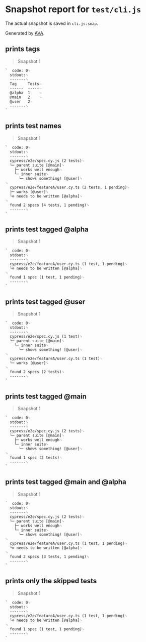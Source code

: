 # Snapshot report for `test/cli.js`

The actual snapshot is saved in `cli.js.snap`.

Generated by [AVA](https://avajs.dev).

## prints tags

> Snapshot 1

    `  code: 0␊
      stdout:␊
      -------␊
      Tag     Tests␊
      ------  -----␊
      @alpha  1    ␊
      @main   2    ␊
      @user   2␊
      -------␊
    `

## prints test names

> Snapshot 1

    `  code: 0␊
      stdout:␊
      -------␊
      cypress/e2e/spec.cy.js (2 tests)␊
      └─ parent suite [@main]␊
        ├─ works well enough␊
        └─ inner suite␊
          └─ shows something! [@user]␊
    ␊
      cypress/e2e/featureA/user.cy.ts (2 tests, 1 pending)␊
      ├─ works [@user]␊
      └⊙ needs to be written [@alpha]␊
    ␊
      found 2 specs (4 tests, 1 pending)␊
      -------␊
    `

## prints test tagged @alpha

> Snapshot 1

    `  code: 0␊
      stdout:␊
      -------␊
      cypress/e2e/featureA/user.cy.ts (1 test, 1 pending)␊
      └⊙ needs to be written [@alpha]␊
    ␊
      found 1 spec (1 test, 1 pending)␊
      -------␊
    `

## prints test tagged @user

> Snapshot 1

    `  code: 0␊
      stdout:␊
      -------␊
      cypress/e2e/spec.cy.js (1 test)␊
      └─ parent suite [@main]␊
        └─ inner suite␊
          └─ shows something! [@user]␊
    ␊
      cypress/e2e/featureA/user.cy.ts (1 test)␊
      └─ works [@user]␊
    ␊
      found 2 specs (2 tests)␊
      -------␊
    `

## prints test tagged @main

> Snapshot 1

    `  code: 0␊
      stdout:␊
      -------␊
      cypress/e2e/spec.cy.js (2 tests)␊
      └─ parent suite [@main]␊
        ├─ works well enough␊
        └─ inner suite␊
          └─ shows something! [@user]␊
    ␊
      found 1 spec (2 tests)␊
      -------␊
    `

## prints test tagged @main and @alpha

> Snapshot 1

    `  code: 0␊
      stdout:␊
      -------␊
      cypress/e2e/spec.cy.js (2 tests)␊
      └─ parent suite [@main]␊
        ├─ works well enough␊
        └─ inner suite␊
          └─ shows something! [@user]␊
    ␊
      cypress/e2e/featureA/user.cy.ts (1 test, 1 pending)␊
      └⊙ needs to be written [@alpha]␊
    ␊
      found 2 specs (3 tests, 1 pending)␊
      -------␊
    `

## prints only the skipped tests

> Snapshot 1

    `  code: 0␊
      stdout:␊
      -------␊
      cypress/e2e/featureA/user.cy.ts (1 test, 1 pending)␊
      └⊙ needs to be written [@alpha]␊
    ␊
      found 1 spec (1 test, 1 pending)␊
      -------␊
    `
